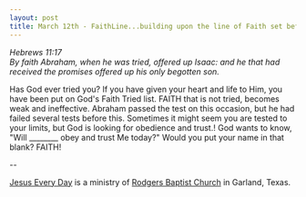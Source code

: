 ```yaml
---
layout: post
title: March 12th - FaithLine...building upon the line of Faith set before
---
```


_Hebrews 11:17  
By faith Abraham, when he was tried, offered up Isaac: and he that
had received the promises offered up his only begotten son._

Has God ever tried you? If you have given your heart and life to
Him, you have been put on God's Faith Tried list. FAITH that is not
tried, becomes weak and ineffective. Abraham passed the test on this
occasion, but he had failed several tests before this. Sometimes it
might seem you are tested to your limits, but God is looking for
obedience and trust.! God wants to know, "Will ________ obey and
trust Me today?" Would you put your name in that blank? FAITH!

 --

<a href=http://jesuseveryday.net>Jesus Every Day</a> is a ministry of <a href=http://rodgersbaptist.net>Rodgers Baptist Church</a> in Garland, Texas.
